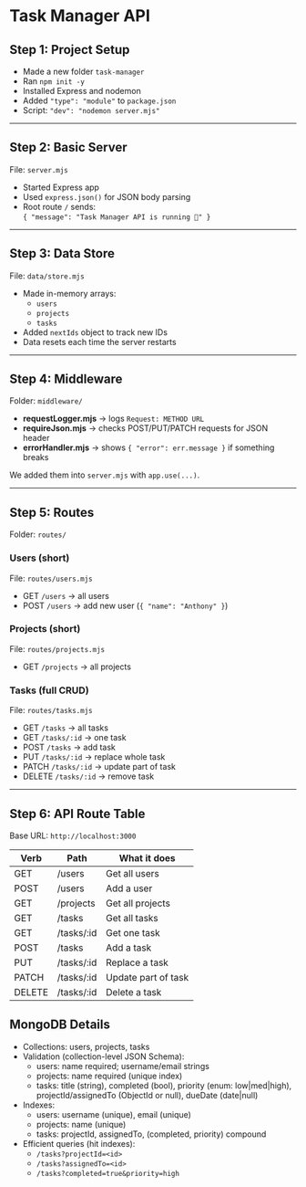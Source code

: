 # Task Manager API

## Step 1: Project Setup
- Made a new folder `task-manager`
- Ran `npm init -y`
- Installed Express and nodemon
- Added `"type": "module"` to `package.json`
- Script: `"dev": "nodemon server.mjs"`

---

## Step 2: Basic Server
File: `server.mjs`
- Started Express app
- Used `express.json()` for JSON body parsing
- Root route `/` sends:  
  `{ "message": "Task Manager API is running 🚀" }`

---

## Step 3: Data Store
File: `data/store.mjs`
- Made in-memory arrays:
  - `users`
  - `projects`
  - `tasks`
- Added `nextIds` object to track new IDs
- Data resets each time the server restarts

---

## Step 4: Middleware
Folder: `middleware/`

- **requestLogger.mjs** → logs `Request: METHOD URL`
- **requireJson.mjs** → checks POST/PUT/PATCH requests for JSON header
- **errorHandler.mjs** → shows `{ "error": err.message }` if something breaks

We added them into `server.mjs` with `app.use(...)`.

---

## Step 5: Routes
Folder: `routes/`

### Users (short)
File: `routes/users.mjs`
- GET `/users` → all users
- POST `/users` → add new user (`{ "name": "Anthony" }`)

### Projects (short)
File: `routes/projects.mjs`
- GET `/projects` → all projects

### Tasks (full CRUD)
File: `routes/tasks.mjs`
- GET `/tasks` → all tasks
- GET `/tasks/:id` → one task
- POST `/tasks` → add task
- PUT `/tasks/:id` → replace whole task
- PATCH `/tasks/:id` → update part of task
- DELETE `/tasks/:id` → remove task

---

## Step 6: API Route Table

Base URL: `http://localhost:3000`

| Verb  | Path        | What it does        |
|-------|-------------|---------------------|
| GET   | /users      | Get all users       |
| POST  | /users      | Add a user          |
| GET   | /projects   | Get all projects    |
| GET   | /tasks      | Get all tasks       |
| GET   | /tasks/:id  | Get one task        |
| POST  | /tasks      | Add a task          |
| PUT   | /tasks/:id  | Replace a task      |
| PATCH | /tasks/:id  | Update part of task |
| DELETE| /tasks/:id  | Delete a task       |


## MongoDB Details
- Collections: users, projects, tasks
- Validation (collection-level JSON Schema):
  - users: name required; username/email strings
  - projects: name required (unique index)
  - tasks: title (string), completed (bool), priority (enum: low|med|high), projectId/assignedTo (ObjectId or null), dueDate (date|null)
- Indexes:
  - users: username (unique), email (unique)
  - projects: name (unique)
  - tasks: projectId, assignedTo, (completed, priority) compound
- Efficient queries (hit indexes):
  - `/tasks?projectId=<id>`
  - `/tasks?assignedTo=<id>`
  - `/tasks?completed=true&priority=high`